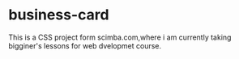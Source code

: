 # business-card
This is a CSS project form scimba.com,where i am currently taking bigginer's lessons for web dvelopmet course.
